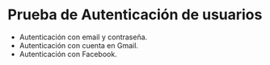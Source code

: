 # Prueba de Autenticación de usuarios

- Autenticación con email y contraseña.
- Autenticación con cuenta en Gmail.
- Autenticación con Facebook.
<!-- 
### Aquí la muestra de la estructura del proyecto
![estructura](assets/docs/ "estructura") -->